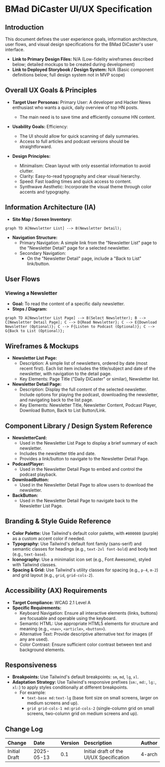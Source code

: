 # BMad DiCaster UI/UX Specification

## Introduction

This document defines the user experience goals, information architecture, user flows, and visual design specifications for the BMad DiCaster's user interface.

- **Link to Primary Design Files:** N/A (Low-fidelity wireframes described below; detailed mockups to be created during development)
- **Link to Deployed Storybook / Design System:** N/A (Basic component definitions below; full design system not in MVP scope)

## Overall UX Goals & Principles

- **Target User Personas:** Primary User: A developer and Hacker News enthusiast who wants a quick, daily overview of top HN posts.

  - The main need is to save time and efficiently consume HN content.

- **Usability Goals:** Efficiency:

  - The UI should allow for quick scanning of daily summaries.
  - Access to full articles and podcast versions should be straightforward.

- **Design Principles:**

  - Minimalism: Clean layout with only essential information to avoid clutter.
  - Clarity: Easy-to-read typography and clear visual hierarchy.
  - Speed: Fast loading times and quick access to content.
  - Synthwave Aesthetic: Incorporate the visual theme through color accents and typography.

## Information Architecture (IA)

- **Site Map / Screen Inventory:**

```mermaid
graph TD A[Newsletter List] --> B(Newsletter Detail);
```

- **Navigation Structure:**
  - Primary Navigation: A simple link from the "Newsletter List" page to the "Newsletter Detail" page for a selected newsletter.
  - Secondary Navigation:
    - On the "Newsletter Detail" page, include a "Back to List" link/button.

## User Flows

### Viewing a Newsletter

- **Goal:** To read the content of a specific daily newsletter.
- **Steps / Diagram:**

<!-- end list -->

```mermaid
graph TD A[Newsletter List Page] --> B(Select Newsletter); B --> C[Newsletter Detail Page]; C --> D{Read Newsletter}; C --> E{Download Newsletter (Optional)}; C --> F{Listen to Podcast (Optional)}; C --> G{Back to List (Optional)};
```

## Wireframes & Mockups

- **Newsletter List Page:**
  - Description: A simple list of newsletters, ordered by date (most recent first). Each list item includes the title/subject and date of the newsletter, with navigation to the detail page.
  - Key Elements: Page Title ("Daily DiCaster" or similar), Newsletter list.
- **Newsletter Detail Page:**
  - Description: Display the full content of the selected newsletter. Include options for playing the podcast, downloading the newsletter, and navigating back to the list page.
  - Key Elements: Newsletter Title, Newsletter Content, Podcast Player, Download Button, Back to List Button/Link.

## Component Library / Design System Reference

- **NewsletterCard:**
  - Used in the Newsletter List Page to display a brief summary of each newsletter.
  - Includes the newsletter title and date.
  - Provides a link/button to navigate to the Newsletter Detail Page.
- **PodcastPlayer:**
  - Used in the Newsletter Detail Page to embed and control the podcast playback.
- **DownloadButton:**
  - Used in the Newsletter Detail Page to allow users to download the newsletter.
- **BackButton:**
  - Used in the Newsletter Detail Page to navigate back to the Newsletter List Page.

## Branding & Style Guide Reference

- **Color Palette:** Use Tailwind's default color palette, with `#800080` (purple) as a custom accent color if needed.
- **Typography:** Use Tailwind's default font family (sans-serif) and semantic classes for headings (e.g., `text-2xl font-bold`) and body text (e.g., `text-base`).
- **Iconography:** Use a minimalist icon set (e.g., Font Awesome), styled with Tailwind classes.
- **Spacing & Grid:** Use Tailwind's utility classes for spacing (e.g., `p-4`, `m-2`) and grid layout (e.g., `grid`, `grid-cols-2`).

## Accessibility (AX) Requirements

- **Target Compliance:** WCAG 2.1 Level A
- **Specific Requirements:**
  - Keyboard Navigation: Ensure all interactive elements (links, buttons) are focusable and operable using the keyboard.
  - Semantic HTML: Use appropriate HTML5 elements for structure and meaning (e.g., `<nav>`, `<article>`, `<button>`).
  - Alternative Text: Provide descriptive alternative text for images (if any are used).
  - Color Contrast: Ensure sufficient color contrast between text and background elements.

## Responsiveness

- **Breakpoints:** Use Tailwind's default breakpoints: `sm`, `md`, `lg`, `xl`.
- **Adaptation Strategy:** Use Tailwind's responsive prefixes (`sm:`, `md:`, `lg:`, `xl:`) to apply styles conditionally at different breakpoints.
  - For example:
    - `text-base md:text-lg` (base font size on small screens, larger on medium screens and up).
    - `grid grid-cols-1 md:grid-cols-2` (single-column grid on small screens, two-column grid on medium screens and up).

## Change Log

| Change                               | Date       | Version | Description                                                                                                                                                                    | Author |
| :----------------------------------- | :--------- | :------ | :----------------------------------------------------------------------------------------------------------------------------------------------------------------------------- | :----- |
| Initial Draft                        | 2025-05-13 | 0.1     | Initial draft of the UI/UX Specification                                                                                                                                       | 4-arch |
